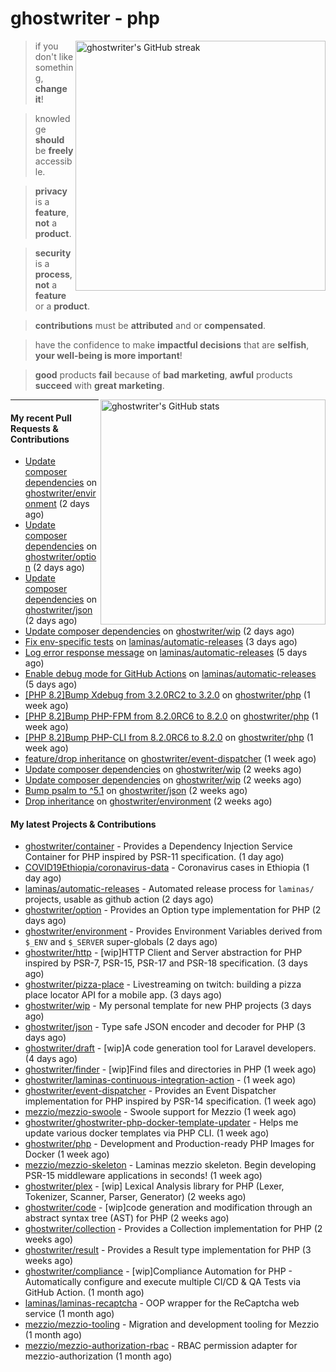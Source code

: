 # ghostwriter - php

<img alt="ghostwriter's GitHub streak" width="400px" align="right" src="https://github-readme-streak-stats.herokuapp.com/?cache_seconds=1800&user=ghostwriter">

> if you don't like something, **change it**!

> knowledge **should** be **freely** accessible.

> **privacy** is a **feature**, **not** a **product**.

> **security** is a **process**, **not** a **feature** or a **product**.

> **contributions** must be **attributed** and or **compensated**.

> have the confidence to make **impactful decisions** that are **selfish**, **your well-being is more important**!

> **good** products **fail** because of **bad marketing**, **awful** products **succeed** with **great marketing**.

<img alt="ghostwriter's GitHub stats" width="360px" align="right" src="https://github-readme-stats.vercel.app/api?cache_seconds=1800&username=ghostwriter&show_icons=true&count_private=true&hide_title=true&hide_rank=true&icon_color=333">

---

#### My recent Pull Requests & Contributions

- [Update composer dependencies](https://github.com/ghostwriter/environment/pull/9) on [ghostwriter/environment](https://github.com/ghostwriter/environment) (2 days ago)
- [Update composer dependencies](https://github.com/ghostwriter/option/pull/19) on [ghostwriter/option](https://github.com/ghostwriter/option) (2 days ago)
- [Update composer dependencies](https://github.com/ghostwriter/json/pull/11) on [ghostwriter/json](https://github.com/ghostwriter/json) (2 days ago)
- [Update composer dependencies](https://github.com/ghostwriter/wip/pull/22) on [ghostwriter/wip](https://github.com/ghostwriter/wip) (2 days ago)
- [Fix env-specific tests](https://github.com/laminas/automatic-releases/pull/225) on [laminas/automatic-releases](https://github.com/laminas/automatic-releases) (3 days ago)
- [Log error response message](https://github.com/laminas/automatic-releases/pull/221) on [laminas/automatic-releases](https://github.com/laminas/automatic-releases) (5 days ago)
- [Enable debug mode for GitHub Actions](https://github.com/laminas/automatic-releases/pull/220) on [laminas/automatic-releases](https://github.com/laminas/automatic-releases) (5 days ago)
- [[PHP 8.2]Bump Xdebug from 3.2.0RC2 to 3.2.0](https://github.com/ghostwriter/php/pull/254) on [ghostwriter/php](https://github.com/ghostwriter/php) (1 week ago)
- [[PHP 8.2]Bump PHP-FPM from 8.2.0RC6 to 8.2.0](https://github.com/ghostwriter/php/pull/253) on [ghostwriter/php](https://github.com/ghostwriter/php) (1 week ago)
- [[PHP 8.2]Bump PHP-CLI from 8.2.0RC6 to 8.2.0](https://github.com/ghostwriter/php/pull/252) on [ghostwriter/php](https://github.com/ghostwriter/php) (1 week ago)
- [feature/drop inheritance](https://github.com/ghostwriter/event-dispatcher/pull/11) on [ghostwriter/event-dispatcher](https://github.com/ghostwriter/event-dispatcher) (1 week ago)
- [Update composer dependencies](https://github.com/ghostwriter/wip/pull/21) on [ghostwriter/wip](https://github.com/ghostwriter/wip) (2 weeks ago)
- [Update composer dependencies](https://github.com/ghostwriter/wip/pull/20) on [ghostwriter/wip](https://github.com/ghostwriter/wip) (2 weeks ago)
- [Bump psalm to ^5.1](https://github.com/ghostwriter/json/pull/10) on [ghostwriter/json](https://github.com/ghostwriter/json) (2 weeks ago)
- [Drop inheritance](https://github.com/ghostwriter/environment/pull/8) on [ghostwriter/environment](https://github.com/ghostwriter/environment) (2 weeks ago)

#### My latest Projects & Contributions

- [ghostwriter/container](https://github.com/ghostwriter/container) - Provides a Dependency Injection Service Container for PHP inspired by PSR-11 specification. (1 day ago)
- [COVID19Ethiopia/coronavirus-data](https://github.com/COVID19Ethiopia/coronavirus-data) - Coronavirus cases in Ethiopia (1 day ago)
- [laminas/automatic-releases](https://github.com/laminas/automatic-releases) - Automated release process for `laminas/` projects, usable as github action (2 days ago)
- [ghostwriter/option](https://github.com/ghostwriter/option) - Provides an Option type implementation for PHP (2 days ago)
- [ghostwriter/environment](https://github.com/ghostwriter/environment) - Provides Environment Variables derived from `$_ENV` and `$_SERVER` super-globals (2 days ago)
- [ghostwriter/http](https://github.com/ghostwriter/http) - [wip]HTTP Client and Server abstraction for PHP inspired by PSR-7, PSR-15, PSR-17 and PSR-18 specification. (3 days ago)
- [ghostwriter/pizza-place](https://github.com/ghostwriter/pizza-place) - Livestreaming on twitch: building a pizza place locator API for a mobile app. (3 days ago)
- [ghostwriter/wip](https://github.com/ghostwriter/wip) - My personal template for new PHP projects (3 days ago)
- [ghostwriter/json](https://github.com/ghostwriter/json) - Type safe JSON encoder and decoder for PHP (3 days ago)
- [ghostwriter/draft](https://github.com/ghostwriter/draft) - [wip]A code generation tool for Laravel developers. (4 days ago)
- [ghostwriter/finder](https://github.com/ghostwriter/finder) - [wip]Find files and directories in PHP (1 week ago)
- [ghostwriter/laminas-continuous-integration-action](https://github.com/ghostwriter/laminas-continuous-integration-action) -  (1 week ago)
- [ghostwriter/event-dispatcher](https://github.com/ghostwriter/event-dispatcher) - Provides an Event Dispatcher implementation for PHP inspired by PSR-14 specification. (1 week ago)
- [mezzio/mezzio-swoole](https://github.com/mezzio/mezzio-swoole) - Swoole support for Mezzio (1 week ago)
- [ghostwriter/ghostwriter-php-docker-template-updater](https://github.com/ghostwriter/ghostwriter-php-docker-template-updater) - Helps me update various docker templates via PHP CLI. (1 week ago)
- [ghostwriter/php](https://github.com/ghostwriter/php) - Development and Production-ready PHP Images for Docker (1 week ago)
- [mezzio/mezzio-skeleton](https://github.com/mezzio/mezzio-skeleton) - Laminas mezzio skeleton. Begin developing PSR-15 middleware applications in seconds! (1 week ago)
- [ghostwriter/plex](https://github.com/ghostwriter/plex) - [wip] Lexical Analysis library for PHP (Lexer, Tokenizer, Scanner, Parser, Generator) (2 weeks ago)
- [ghostwriter/code](https://github.com/ghostwriter/code) - [wip]code generation and modification through an abstract syntax tree (AST) for PHP (2 weeks ago)
- [ghostwriter/collection](https://github.com/ghostwriter/collection) - Provides a Collection implementation for PHP (2 weeks ago)
- [ghostwriter/result](https://github.com/ghostwriter/result) - Provides a Result type implementation for PHP (3 weeks ago)
- [ghostwriter/compliance](https://github.com/ghostwriter/compliance) - [wip]Compliance Automation for PHP - Automatically configure and execute multiple CI/CD &amp; QA Tests via GitHub Action. (1 month ago)
- [laminas/laminas-recaptcha](https://github.com/laminas/laminas-recaptcha) - OOP wrapper for the ReCaptcha web service (1 month ago)
- [mezzio/mezzio-tooling](https://github.com/mezzio/mezzio-tooling) - Migration and development tooling for Mezzio (1 month ago)
- [mezzio/mezzio-authorization-rbac](https://github.com/mezzio/mezzio-authorization-rbac) - RBAC permission adapter for mezzio-authorization (1 month ago)
